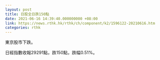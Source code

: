 ```yaml
---
layout: post
title: 日股全日跌150點
date: 2021-06-16 14:39:40.000000000 +08:00
link: https://news.rthk.hk/rthk/ch/component/k2/1596122-20210616.htm
categories: rthk
---
```


東京股市下跌。

日經指數收報29291點，跌150點，跌幅0.51%。
